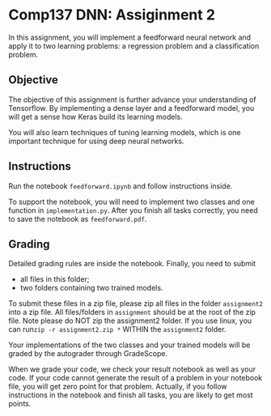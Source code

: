 # Comp137 DNN: Assiginment 2 

In this assignment, you will implement a feedforward neural network and apply it to two learning problems: a regression problem and a classification problem. 

## Objective 

The objective of this assignment is further advance your understanding of Tensorflow. By implementing a dense layer and a feedforward model, you will get a sense 
how Keras build its learning models. 

You will also learn techniques of tuning learning models, which is one important technique for using deep neural networks.  

## Instructions 

Run the notebook `feedforward.ipynb` and follow instructions inside. 

To support the notebook, you will need to implement two classes and one function in `implementation.py`. After you finish all tasks correctly, you need to 
save the notebook as `feedforward.pdf`. 

## Grading

Detailed grading rules are inside the notebook. Finally, you need to submit 
* all files in this folder;
* two folders containing two trained models. 

To submit these files in a zip file, please zip all files in the folder `assignment2` into a zip file. All files/folders in `assignment` should be at the root of the zip file. Note please do NOT zip the assignment2 folder. If you use linux, you can run`zip -r assignment2.zip *` WITHIN the `assignment2` folder. 

Your implementations of the two classes and your trained models will be graded by the autograder through GradeScope.   

When we grade your code, we check your result notebook as well as your code. If your code cannot generate the result of a problem in your notebook file, you will get zero point for that problem. Actually, if you follow instructions in the notebook and finish all tasks, you are likely to get most points. 


